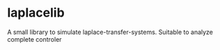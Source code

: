 # laplacelib
A small library to simulate laplace-transfer-systems. Suitable to analyze complete controler
